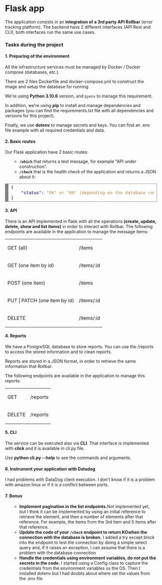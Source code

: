 <h1 class="mb-0 h3">Flask app</h1>
<main id="main" aria-label="Content">
        
<div class="xblock xblock-student_view xblock-student_view-vertical xblock-initialized" data-course-id="course-v1:Jobandtalent+PY101+202210" data-init="VerticalStudentView" data-runtime-class="LmsRuntime" data-runtime-version="1" data-block-type="vertical" data-usage-id="block-v1:Jobandtalent+PY101+202210+type@vertical+block@38bd59aad3e94e5d8a1d67f49a67eb74" data-request-token="1057ae2270cc11edbff90242ac12000b" data-graded="False" data-has-score="False">
  
<div class="vert-mod">
    <div class="vert vert-0" data-id="block-v1:Jobandtalent+PY101+202210+type@html+block@edfbdbac62714722ae1553278b5f8524">
        
<div class="xblock xblock-student_view xblock-student_view-html xmodule_display xmodule_HtmlBlock xblock-initialized" data-course-id="course-v1:Jobandtalent+PY101+202210" data-init="XBlockToXModuleShim" data-runtime-class="LmsRuntime" data-runtime-version="1" data-block-type="html" data-usage-id="block-v1:Jobandtalent+PY101+202210+type@html+block@edfbdbac62714722ae1553278b5f8524" data-request-token="1057ae2270cc11edbff90242ac12000b" data-graded="False" data-has-score="False">
  
<p>The application consists in an <strong>integration of a 3rd party API Rollbar</strong> (error tracking platform). The backend have 2 different interfaces (API Rest and CLI), both interfaces run the same use cases.</p>

<h3>Tasks during the project</h3>

<h4>1. Preparing of the environment</h4>
<p>All the infrastructure services must be managed by Docker / Docker compose (databases, etc.).</p>
<p>There are 2 files Dockerfile and docker-compose.yml to construct the image and setup the database for running</p>
<p>We're using <strong>Python 3.10.6</strong> version, and <code>pyenv</code> to manage this requirement.</p>
<p>In addition, we're using <strong>pip</strong> to install and manage dependencies and packages (you can find the requirements.txt file with all dependencies and versions for this project).</p>
<p>Finally, we use <strong>dotenv</strong> to manage secrets and keys. You can find an .env file example with all required credentials and data.</p>

<h4>2. Basic routes</h4>
<p>Our Flask application have 2 basic routes:</p>
<ul>
<ul>
<li><strong><code>/which</code></strong> that returns a text message, for example "API under construction".</li>
<li><strong><code>/check</code></strong> that is the health check of the application and returns a JSON about it:</li>
</ul>
</ul>
<p></p>
<!-- HTML generated using hilite.me -->
<div style="background: #ffffff; overflow: auto; width: auto; border: solid gray; border-width: .1em .1em .1em .8em; padding: .2em .6em;">
<pre style="margin: 0px; line-height: 125%;">{
    <span style="color: #000080;">"status"</span>: <span style="color: #bb8844;">"OK" or "KO" (depending on the database connection status)</span>
}
</pre>
</div>
<!--end snippet-->
<p></p>

<h4>3. API</h4>
<p>There is an API implemented in flask with all the operations <strong>(create, update, delete, show and list items)</strong> in order to interact with Rollbar. The following endpoints are available in the application to manage the message items:</p>
<table width="80%">
<tbody>
<tr>
<td>GET (all)</td>
<td>
<p>/items</p>
</td>
</tr>
<tr>
<td>GET (one item by id)</td>
<td>
<p>/items/:id</p>
</td>
</tr>
<tr>
<td>POST (one item)</td>
<td>
<p>/items</p>
</td>
</tr>
<tr>
<td>PUT | PATCH (one item by id)</td>
<td>
<p>/items/:id</p>
</td>
</tr>
<tr>
<td>DELETE</td>
<td>
<p>/items/:id</p>
</td>
</tr>
</tbody>
</table>

<h4>4. Reports</h4>
<p>We have a PostgreSQL database to store reports. You can use the /reports to access the stored information and to clean reports.</p>
<p>Reports are stored in a JSON format, in order to retrieve the same information that Rollbar.</p>
<p>The following endpoints are available in the application to manage this reports:</p>
<table width="80%">
<tbody>
<tr>
<td>GET</td>
<td>
<p>/reports</p>
</td>
</tr>
<tr>
<td>DELETE</td>
<td>
<p>/reports</p>
</td>
</tr>
</tbody>
</table>

<h4>5. CLI</h4>
<p>The service can be executed also via <strong>CLI</strong>. That interface is implemented with <strong>click</strong> and it is available in cli.py file.</p>
<p> Use <strong> python cli.py --help</strong> to see the commands and arguments.</p>

<h4>6. Instrument your application with Datadog</h4>
<p>I had problems with DataDog client execution. I don't know if it is a problem with amazon linux or if it is a conflict between ports.</p>

<h4>7. Bonus</h4>
<ul>
<ul>
<li><strong>Implement pagination in the list endpoints.</strong>Not implemented yet, but I think it can be implemented by using an initial reference to retrieve the element, and then a number of elements after that reference. For example, the items from the 3rd item and 5 items after that reference.</li>
<li><strong>Update the code of your <code>/check</code> endpoint to return&nbsp;<strong>KO</strong>when the connection with the database is broken.</strong> I added a try except block into the endpoint to test the connection by doing a simple select query and, if it raises an exception, I can assume that there is a problem with the database connection </li>
<li><strong>Handle the credentials using environment variables, do not put the secrets in the code.</strong> I started using a Config class to capture the credentials from the environment variables os the OS. Then I installed dotenv but I had doubts about where set the values from the .env file</li>
</ul>
</ul>
<p></p>
